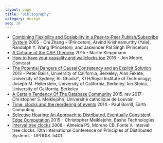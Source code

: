 ```yaml
---
layout: page
title: "Bibliography"
category: design
seq: 10
---
```


* [Combining Flexibility and Scalability in a Peer-to-Peer Publish/Subscribe System](http://homes.cs.washington.edu/~arvind/papers/pubsub.pdf)
2005 - Chi Zhang - (Princeton), Arvind Krishnamurthy (Yale), Randolph Y. Wang (Princeton), and Jaswinder Pal Singh (Princeton)
* [A Critique of the CAP Theorem](https://arxiv.org/abs/1509.05393)
2015 - Martin Kleppmann
* [How to have your causality and wallclocks too](https://m.youtube.com/watch?v=YqNGbvFHoKM)
2016 - Jon Moore, Comcast
* [The Potential Dangers of Causal Consistency and an Explicit Solution](https://people.eecs.berkeley.edu/~alig/papers/dangers-causal-consistency.pdf)
2012 - Peter Bailis, University of California, Berkeley; Alan Fekete, University of Sydney; Ali Ghodsi†, KTH/Royal Institute of Technology; Joseph M. Hellerstein, University of California, Berkeley; Ion Stoica, University of California, Berkeley
* [A Certain Tendency Of The Database Community](https://arxiv.org/abs/1510.08473)
2015, rev 2017 - Christopher S. Meiklejohn, Universit ́e catholique de Louvain
* [Time, clocks and the reordering of events](https://www.youtube.com/watch?v=CWF3QnfihL4)
2014 - Paul Borrill, Earth Computing
* [Selective Hearing: An Approach to Distributed, Eventually Consistent Edge Computation](https://christophermeiklejohn.com/publications/wpsds-2015-preprint.pdf)
2015 - Christopher Meiklejohn, Basho Technologies
* [Interval tree clocks](http://haslab.uminho.pt/sites/default/files/cbm/files/itc.pdf)
2008 - Almeida PS, Moreno CB, Fonte V. Interval tree clocks. 12th International Conference on Principles of Distributed Systems - OPODIS. 5401